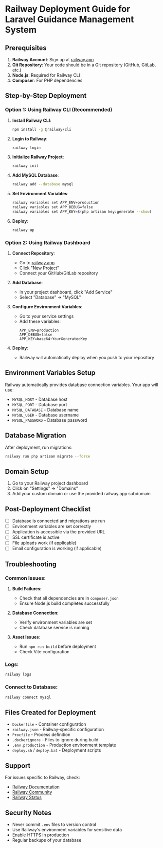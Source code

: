 # Railway Deployment Guide for Laravel Guidance Management System

## Prerequisites

1. **Railway Account**: Sign up at [railway.app](https://railway.app)
2. **Git Repository**: Your code should be in a Git repository (GitHub, GitLab, etc.)
3. **Node.js**: Required for Railway CLI
4. **Composer**: For PHP dependencies

## Step-by-Step Deployment

### Option 1: Using Railway CLI (Recommended)

1. **Install Railway CLI**:
   ```bash
   npm install -g @railway/cli
   ```

2. **Login to Railway**:
   ```bash
   railway login
   ```

3. **Initialize Railway Project**:
   ```bash
   railway init
   ```

4. **Add MySQL Database**:
   ```bash
   railway add --database mysql
   ```

5. **Set Environment Variables**:
   ```bash
   railway variables set APP_ENV=production
   railway variables set APP_DEBUG=false
   railway variables set APP_KEY=$(php artisan key:generate --show)
   ```

6. **Deploy**:
   ```bash
   railway up
   ```

### Option 2: Using Railway Dashboard

1. **Connect Repository**:
   - Go to [railway.app](https://railway.app)
   - Click "New Project"
   - Connect your GitHub/GitLab repository

2. **Add Database**:
   - In your project dashboard, click "Add Service"
   - Select "Database" → "MySQL"

3. **Configure Environment Variables**:
   - Go to your service settings
   - Add these variables:
     ```
     APP_ENV=production
     APP_DEBUG=false
     APP_KEY=base64:YourGeneratedKey
     ```

4. **Deploy**:
   - Railway will automatically deploy when you push to your repository

## Environment Variables Setup

Railway automatically provides database connection variables. Your app will use:

- `MYSQL_HOST` - Database host
- `MYSQL_PORT` - Database port  
- `MYSQL_DATABASE` - Database name
- `MYSQL_USER` - Database username
- `MYSQL_PASSWORD` - Database password

## Database Migration

After deployment, run migrations:

```bash
railway run php artisan migrate --force
```

## Domain Setup

1. Go to your Railway project dashboard
2. Click on "Settings" → "Domains"
3. Add your custom domain or use the provided railway.app subdomain

## Post-Deployment Checklist

- [ ] Database is connected and migrations are run
- [ ] Environment variables are set correctly
- [ ] Application is accessible via the provided URL
- [ ] SSL certificate is active
- [ ] File uploads work (if applicable)
- [ ] Email configuration is working (if applicable)

## Troubleshooting

### Common Issues:

1. **Build Failures**:
   - Check that all dependencies are in `composer.json`
   - Ensure Node.js build completes successfully

2. **Database Connection**:
   - Verify environment variables are set
   - Check database service is running

3. **Asset Issues**:
   - Run `npm run build` before deployment
   - Check Vite configuration

### Logs:
```bash
railway logs
```

### Connect to Database:
```bash
railway connect mysql
```

## Files Created for Deployment

- `Dockerfile` - Container configuration
- `railway.json` - Railway-specific configuration
- `Procfile` - Process definition
- `.dockerignore` - Files to ignore during build
- `.env.production` - Production environment template
- `deploy.sh` / `deploy.bat` - Deployment scripts

## Support

For issues specific to Railway, check:
- [Railway Documentation](https://docs.railway.app)
- [Railway Community](https://discord.gg/railway)
- [Railway Status](https://status.railway.app)

## Security Notes

- Never commit `.env` files to version control
- Use Railway's environment variables for sensitive data
- Enable HTTPS in production
- Regular backups of your database
